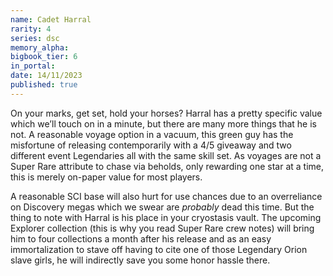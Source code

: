 ```yaml
---
name: Cadet Harral
rarity: 4
series: dsc
memory_alpha:
bigbook_tier: 6
in_portal:
date: 14/11/2023
published: true
---
```


On your marks, get set, hold your horses? Harral has a pretty specific value which we’ll touch on in a minute, but there are many more things that he is not. A reasonable voyage option in a vacuum, this green guy has the misfortune of releasing contemporarily with a 4/5 giveaway and two different event Legendaries all with the same skill set. As voyages are not a Super Rare attribute to chase via beholds, only rewarding one star at a time, this is merely on-paper value for most players.

A reasonable SCI base will also hurt for use chances due to an overreliance on Discovery megas which we swear are *probably* dead this time. But the thing to note with Harral is his place in your cryostasis vault. The upcoming Explorer collection (this is why you read Super Rare crew notes) will bring him to four collections a month after his release and as an easy immortalization to stave off having to cite one of those Legendary Orion slave girls, he will indirectly save you some honor hassle there.
